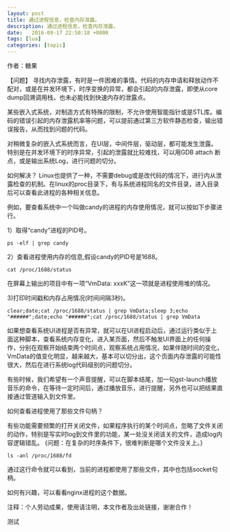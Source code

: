 ```yaml
---
layout: post
title: 通过进程信息，检查内存泄露。
description: 通过进程信息，检查内存泄露。
date:   2016-09-17 22:50:18 +0800 
tags: [lua]
categories: [topic]
---
```

作者：糖果

【问题】
寻找内存泄露，有时是一件困难的事情。代码的内存申请和释放动作不配对，或是在并发环境下，时序变换的异常，都会引起的内存泄露，即使从core dump回溯调用栈，也未必能找到快速内存的泄露点。

某些嵌入式系统，对制造方式有特殊的限制，不允许使用智能指针或是STL库。编码的错误引起的内存泄露机率等问题，可以提前通过第三方软件静态检查，输出错误报告，从而找到问题的代码。

对稍微复杂的嵌入式系统而言，在UI层，中间件层，驱动层，都可能发生泄露。特别是在并发环境下的时序异常，引起的泄露就比较难找，可以用GDB attach 断点，或是输出系统Log，进行问题的切分。

如何解决？
Linux也提供了一种，不需要debug或是改代码的情况下，进行内从泄露检查的机制。在linux的proc目录下，有与系统进程同名的文件目录，进入目录后可以查看此进程的各种相关信息。

例如，要查看系统中一个叫做candy的进程的内存使用情况，就可以按如下步骤进行。

1）取得“candy”进程的PID号。
```
ps -elf | grep candy
```
2）查看进程使用内存的信息,假设candy的PID号是1688。
```
cat /proc/1688/status
```
在屏幕上输出的项目中有一项“VmData: xxxK”这一项就是进程使用堆的情况。

3)打印时间戳和内存占用情况(时间间隔3秒)。
```
clear;date;cat /proc/1688/status | grep VmData;sleep 3;echo "######";date;echo "######";cat /proc/1688/status | grep VmData
```
如果想查看系统UI进程是否有异常，就可以在UI进程启动后，通过运行类似于上面这种脚本，查看系统内存变化，进入某页面，然后不触发UI界面上的任何操作，分别在观察开始结束两个时间点，观察系统占用情况，如果伴随时间的变化，VmData的值变化明显，越来越大，基本可以切分出，这个页面内存泄露的可能性很大，然后在进行系统log代码级别的问题切分。

有些时候，我们希望有一个声音提醒，可以在脚本结尾，加一句gst-launch播放音乐的命令，在等待一定时间后，通过播放音乐，进行提醒，另外也可以把结果直接通过管道输入到文件里。




如何查看进程使用了那些文件句柄？

有些功能需要频繁的打开关闭文件，如果程序执行的某个时间点，忽略了文件关闭的动作，特别是写实时log到文件里的功能，某一处没关闭该关的文件，造成log内容逻辑错乱。
{问题：在复杂的时序条件下，很难判断是哪个文件没关上。}

```
ls -anl /proc/1688/fd
```
通过这行命令就可以看到，当前的进程都使用了那些文件，其中也包括socket句柄。

如何有兴趣，可以看看nginx进程的这个数据。

注释：个人劳动成果，使用请注明，本文作者及出处链接，谢谢合作！







测试

